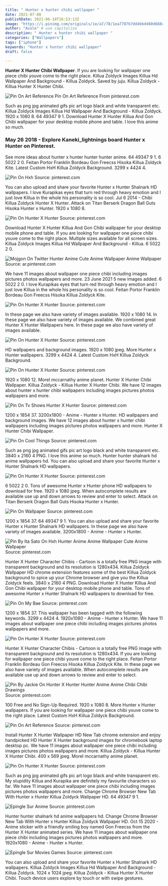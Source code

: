 ```yaml
---
title: " Hunter x hunter chibi wallpaper "
date: 2021-07-08
publishDate: 2021-06-10T16:53:13Z
image: "https://i.pinimg.com/originals/1e/a7/78/1ea7787b7dd4bbd460d688c2e8c12f33.jpg"
author: "Asole" # use capitalize
description: " Hunter x hunter chibi wallpaper "
categories: ["Wallpapers"]
tags: ["iphone"]
keywords: "Hunter x hunter chibi wallpaper"
draft: false

---
```



**Hunter X Hunter Chibi Wallpaper**. If you are looking for wallpaper one piece chibi youve come to the right place. Killua Zoldyck Images Killua Hd Wallpaper And Background - Killua Zoldyck. Saved by juju. Killua Zoldyck - Killua Hunter X Hunter Chibi.

![Pin On Art Reference](https://i.pinimg.com/564x/66/30/0a/66300a7b565c2ee4c070e90c0a777e25.jpg "Pin On Art Reference")
Pin On Art Reference From pinterest.com


Such as png jpg animated gifs pic art logo black and white transparent etc. Killua Zoldyck Images Killua Hd Wallpaper And Background - Killua Zoldyck. 1920 x 1080 8. 64 49347 9 1. Download Hunter X Hunter Killua And Gon Chibi wallpaper for your desktop mobile phone and table. I love this anime so much.

### May 26 2018 - Explore Kaneki_lightnings board Hunter x Hunter on Pinterest.

See more ideas about hunter x hunter hunter hunter anime. 64 49347 9 1. 6 5022 2 0. Feitan Portor Franklin Bordeau Gon Freecss Hisoka Killua Zoldyck Kite. Latest Custom HxH Killua Zoldyck Background. 3299 x 4424 4.


![Pin On Hxh](https://i.pinimg.com/originals/3c/dc/a8/3cdca84e7018352764f9bd99efb17cc9.png "Pin On Hxh")
Source: pinterest.com

You can also upload and share your favorite Hunter x Hunter Shalnark HD wallpapers. I love Kurapikas eyes that turn red through heavy emotion and I just love Killua in the whole his personality is so cool. Jul 6 2014 - Chibi Killua Zoldyck Hunter X Hunter. Attack on Titan Berserk Dragon Ball Guts Hisoka Hunter x Hunter. 1920 x 1080 8.

![Pin On Hunter X Hunter](https://i.pinimg.com/originals/f4/19/0f/f4190f2cc264cbeb515863db454e9af7.png "Pin On Hunter X Hunter")
Source: pinterest.com

Download Hunter X Hunter Killua And Gon Chibi wallpaper for your desktop mobile phone and table. If you are looking for wallpaper one piece chibi youve come to the right place. Multiple sizes available for all screen sizes. Killua Zoldyck Images Killua Hd Wallpaper And Background - Killua. 6 5022 2 0.

![Mojgon On Twitter Hunter Anime Cute Anime Wallpaper Anime Wallpaper](https://i.pinimg.com/originals/7d/de/88/7dde880cb9600143cd03a810ce9515bf.jpg "Mojgon On Twitter Hunter Anime Cute Anime Wallpaper Anime Wallpaper")
Source: ar.pinterest.com

We have 11 images about wallpaper one piece chibi including images pictures photos wallpapers and more. 23 June 2021 5 new images added. 6 5022 2 0. I love Kurapikas eyes that turn red through heavy emotion and I just love Killua in the whole his personality is so cool. Feitan Portor Franklin Bordeau Gon Freecss Hisoka Killua Zoldyck Kite.

![Pin On Hunter X Hunter](https://i.pinimg.com/originals/05/b2/56/05b2562da5596b3e2b210a75315a9044.jpg "Pin On Hunter X Hunter")
Source: pinterest.com

In these page we also have variety of images available. 1920 x 1080 14. In these page we also have variety of images available. We combined great Hunter X Hunter Wallpapers here. In these page we also have variety of images available.

![Pin On Hunter X Hunter](https://i.pinimg.com/736x/24/79/3c/24793c176160fcf94836629046aba77a.jpg "Pin On Hunter X Hunter")
Source: pinterest.com

HD wallpapers and background images. 1920 x 1080 jpeg. More Hunter x Hunter wallpapers. 3299 x 4424 4. Latest Custom HxH Killua Zoldyck Background.

![Pin On Hunter X Hunter](https://i.pinimg.com/originals/58/13/0b/58130bfb2c9d429a11cd4a24073eb02b.jpg "Pin On Hunter X Hunter")
Source: pinterest.com

1920 x 1080 12. Morel mccarnathy anime planet. Hunter X Hunter Chibi Wallpaper. Killua Zoldyck - Killua Hunter X Hunter Chibi. We have 12 images about hunter x hunter chibi wallpapers including images pictures photos wallpapers and more.

![Pin On Tv Shows Hunter X Hunter](https://i.pinimg.com/originals/f3/85/d2/f385d2a9d281a6d764656d80a918cb33.jpg "Pin On Tv Shows Hunter X Hunter")
Source: pinterest.com

1200 x 1854 37. 3200x1800 - Anime - Hunter x Hunter. HD wallpapers and background images. We have 12 images about hunter x hunter chibi wallpapers including images pictures photos wallpapers and more. Hunter X Hunter Chibi Wallpaper.

![Pin On Cool Things](https://i.pinimg.com/736x/34/16/5e/34165ea667d9c8c1b23fdebfc05ac605.jpg "Pin On Cool Things")
Source: pinterest.com

Such as png jpg animated gifs pic art logo black and white transparent etc. 3840 x 2160 4 PNG. I love this anime so much. Hunter hunter shalnark hd anime wallpapers hd. You can also upload and share your favorite Hunter x Hunter Shalnark HD wallpapers.

![Pin On Hunter X Hunter](https://i.pinimg.com/originals/51/4b/8c/514b8c8c454f3f4529f4d298c92a8852.jpg "Pin On Hunter X Hunter")
Source: pinterest.com

6 5022 2 0. Tons of awesome Hunter x Hunter phone HD wallpapers to download for free. 1920 x 1080 jpeg. When autocomplete results are available use up and down arrows to review and enter to select. Attack on Titan Berserk Dragon Ball Guts Hisoka Hunter x Hunter.

![Pin On Wallpaper](https://i.pinimg.com/736x/dd/00/c3/dd00c3a262c25d8bb19939beeefb672e.jpg "Pin On Wallpaper")
Source: pinterest.com

1200 x 1854 37. 64 49347 9 1. You can also upload and share your favorite Hunter x Hunter Shalnark HD wallpapers. In these page we also have variety of images available. 3200x1800 - Anime - Hunter x Hunter.

![Pin By Ita Sato On Hxh Hunter Anime Anime Wallpaper Cute Anime Wallpaper](https://i.pinimg.com/originals/67/4e/01/674e01fefe1c9d1e87aecf304cac0660.png "Pin By Ita Sato On Hxh Hunter Anime Anime Wallpaper Cute Anime Wallpaper")
Source: pinterest.com

Hunter X Hunter Character Chibis - Cartoon is a totally free PNG image with transparent background and its resolution is 1280x434. Killua Zoldyck Wallpaper HD chrome extension features some of the best Killua Zoldyck background to spice up your Chrome browser and give you the Killua Zoldyck feels. 3840 x 2160 4 PNG. Download Hunter X Hunter Killua And Gon Chibi wallpaper for your desktop mobile phone and table. Tons of awesome Hunter x Hunter Shalnark HD wallpapers to download for free.

![Pin On My Bae](https://i.pinimg.com/originals/66/2f/83/662f83fe72642d3ca0dfdc04f46eaae8.jpg "Pin On My Bae")
Source: pinterest.com

1200 x 1854 37. This wallpaper has been tagged with the following keywords. 3299 x 4424 4. 1920x1080 - Anime - Hunter x Hunter. We have 11 images about wallpaper one piece chibi including images pictures photos wallpapers and more.

![Pin On Hunter X Hunter](https://i.pinimg.com/originals/c7/89/cf/c789cf1f4178d733068c89d01a76c54f.png "Pin On Hunter X Hunter")
Source: pinterest.com

Hunter X Hunter Character Chibis - Cartoon is a totally free PNG image with transparent background and its resolution is 1280x434. If you are looking for wallpaper one piece chibi youve come to the right place. Feitan Portor Franklin Bordeau Gon Freecss Hisoka Killua Zoldyck Kite. In these page we also have variety of images available. When autocomplete results are available use up and down arrows to review and enter to select.

![Pin By Jackie On Hunter X Hunter Hunter Anime Anime Chibi Chibi Drawings](https://i.pinimg.com/originals/57/65/3a/57653adb45555c0200d12b634d9d7969.jpg "Pin By Jackie On Hunter X Hunter Hunter Anime Anime Chibi Chibi Drawings")
Source: pinterest.com

100 Free and No Sign-Up Required. 1920 x 1080 8. More Hunter x Hunter wallpapers. If you are looking for wallpaper one piece chibi youve come to the right place. Latest Custom HxH Killua Zoldyck Background.

![Pin On Art Reference](https://i.pinimg.com/564x/66/30/0a/66300a7b565c2ee4c070e90c0a777e25.jpg "Pin On Art Reference")
Source: pinterest.com

Install Hunter X Hunter Wallpaper HD New Tab chrome extension and enjoy handpicked HD Hunter X Hunter background images for chromebook laptop desktop pc. We have 11 images about wallpaper one piece chibi including images pictures photos wallpapers and more. Killua Zoldyck - Killua Hunter X Hunter Chibi. 400 x 569 jpeg. Morel mccarnathy anime planet.

![Pin On Hunter X Hunter](https://i.pinimg.com/originals/9f/61/09/9f6109a0d1ed2ade8ba73db81a817dac.jpg "Pin On Hunter X Hunter")
Source: pinterest.com

Such as png jpg animated gifs pic art logo black and white transparent etc. My stupidity Killua and Kurapika are definitely my favourite characters so far. We have 11 images about wallpaper one piece chibi including images pictures photos wallpapers and more. Change Chrome Browser New Tab With Hunter x Hunter Killua Zoldyck Wallpaper HD. 64 49347 9 1.

![Epingle Sur Anime](https://i.pinimg.com/originals/6c/e2/02/6ce2021d6b1faa432b4a4ab20004d945.jpg "Epingle Sur Anime")
Source: pinterest.com

Hunter hunter shalnark hd anime wallpapers hd. Change Chrome Browser New Tab With Hunter x Hunter Killua Zoldyck Wallpaper HD. Oct 15 2020 - Anime sticker with a friendly smiling boy named Gon Freecss from the Hunter X Hunter animated series. We have 11 images about wallpaper one piece chibi including images pictures photos wallpapers and more. 1920x1080 - Anime - Hunter x Hunter.

![Epingle Sur Movies Games](https://i.pinimg.com/originals/1e/a7/78/1ea7787b7dd4bbd460d688c2e8c12f33.jpg "Epingle Sur Movies Games")
Source: pinterest.com

You can also upload and share your favorite Hunter x Hunter Shalnark HD wallpapers. Killua Zoldyck Images Killua Hd Wallpaper And Background - Killua Zoldyck. 1024 x 1024 jpeg. Killua Zoldyck - Killua Hunter X Hunter Chibi. Touch device users explore by touch or with swipe gestures.

